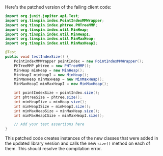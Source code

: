 Here's the patched version of the failing client code:
```java
import org.junit.jupiter.api.Test;
import org.tinspin.index.PointIndexMMWrapper;
import org.tinspin.index.phtree.PHTreeMMP;
import org.tinspin.index.util.MinHeap;
import org.tinspin.index.util.MinHeapI;
import org.tinspin.index.util.MinMaxHeap;
import org.tinspin.index.util.MinMaxHeapI;

@Test
public void testIndexSize() {
    PointIndexMMWrapper pointIndex = new PointIndexMMWrapper();
    PHTreeMMP phtree = new PHTreeMMP();
    MinHeap minHeap = new MinHeap();
    MinHeapI minHeapI = new MinHeap();
    MinMaxHeap minMaxHeap = new MinMaxHeap();
    MinMaxHeapI minMaxHeapI = new MinMaxHeap();

    int pointIndexSize = pointIndex.size();
    int phtreeSize = phtree.size();
    int minHeapSize = minHeap.size();
    int minHeapISize = minHeapI.size();
    int minMaxHeapSize = minMaxHeap.size();
    int minMaxHeapISize = minMaxHeapI.size();

    // Add your test assertions here
}
```
This patched code creates instances of the new classes that were added in the updated library version and calls the new `size()` method on each of them. This should resolve the compilation error.